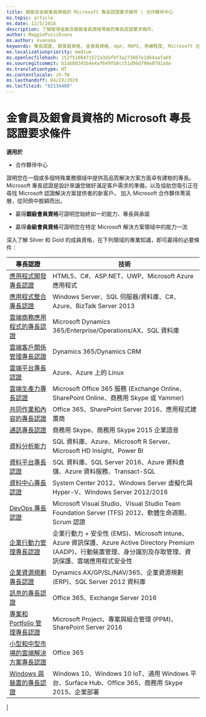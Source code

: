 ```yaml
---
title: 銀級及金級會員資格的 Microsoft 專長認證要求條件 | 合作夥伴中心
ms.topic: article
ms.date: 12/5/2018
description: 了解取得金級及銀級會員資格等級的專長認證要求條件。
author: MaggiePucciEvans
ms.author: evansma
keywords: 專長認證, 銀會員資格, 金會員資格, mpn, MAPS, 熟練程度, Microsoft 合作夥伴網路, 網路會員資格
ms.localizationpriority: medium
ms.openlocfilehash: 152f5186471572a3dafbf3a273867e1d64aafa69
ms.sourcegitcommit: b1ab80345b4e4af649fb8cc51d96d798e0791ade
ms.translationtype: HT
ms.contentlocale: zh-TW
ms.lasthandoff: 04/23/2019
ms.locfileid: "62134408"
---
```

# <a name="microsoft-competency-requirements-for-gold-and-silver-membership"></a>金會員及銀會員資格的 Microsoft 專長認證要求條件

**適用於**

- 合作夥伴中心

證明您在一個或多個特殊業務領域中提供高品質解決方案方面卓有建樹的專長。 Microsoft 專長認證是設計來讓您做好滿足客戶需求的準備，以及協助您吸引正在尋找 Microsoft 認證解決方案提供者的新客戶。 加入 Microsoft 合作夥伴菁英層，從同儕中脫穎而出。

- 贏得**銀級會員資格**可證明您始終如一的能力、專長與承諾

- 贏得**金級會員資格**可證明您在特定 Microsoft 解決方案領域中的能力一流

深入了解 Silver 和 Gold 的成員資格，在下列領域的專業知識，即可贏得的必要條件：

<!-- Removed the ISV competency row as per Sarah Hodge on 12/5/18 

[ISV competency](https://partner.microsoft.com/en-us/membership/isv-competency)| Azure, SQL Server 2016,  Dynamics 365, Office 365, Windows Server 2019, System Center 2016|

-->

| 專長認證  | 技術 |
|   ------------------   |   -------   |
| [應用程式開發專長認證](https://partner.microsoft.com/membership/application-development-competency) | HTML5、C#、ASP.NET、UWP、Microsoft Azure 應用程式 |
| [應用程式整合專長認證](https://partner.microsoft.com/membership/application-integration-competency) | Windows Server、SQL 伺服器/資料庫、C#、Azure、BizTalk Server 2013|
| [雲端商務應用程式的專長認證](https://partner.microsoft.com/membership/cloud-business-applications-competency)| Microsoft Dynamics 365/Enterprise/Operations/AX、SQL 資料庫 |
| [雲端客戶關係管理專長認證](https://partner.microsoft.com/membership/cloud-customer-relationship-management-competency)| Dynamics 365/Dynamics CRM |
| [雲端平台專長認證](https://partner.microsoft.com/membership/cloud-platform-competency)| Azure、Azure 上的 Linux |
| [雲端生產力專長認證](https://partner.microsoft.com/membership/cloud-productivity-competency)| Microsoft Office 365 服務 (Exchange Online、SharePoint Online、商務用 Skype 或 Yammer)|
| [共同作業和內容的專長認證](https://partner.microsoft.com/membership/collaboration-and-content-competency)| Office 365、SharePoint Server 2016、應用程式建置商 |
| [通訊專長認證](https://partner.microsoft.com/membership/communications-competency)| 商務用 Skype、商務用 Skype 2015 企業語音 |
| [資料分析能力](https://partner.microsoft.com/membership/data-analytics-competency)| SQL 資料庫、Azure、Microsoft R Server、Microsoft HD Insight、Power BI |
| [資料平台專長認證](https://partner.microsoft.com/membership/data-platform-competency)| SQL 資料庫、SQL Server 2016、Azure 資料倉儲、Azure 資料服務、Transact-SQL |
| [資料中心專長認證](https://partner.microsoft.com/membership/datacenter-competency)| System Center 2012、Windows Server 虛擬化與 Hyper-V、Windows Server 2012/2016 |
| [DevOps 專長認證](https://partner.microsoft.com/membership/devops-competency)| Microsoft Visual Studio、Visual Studio Team Foundation Server (TFS) 2012、軟體生命週期、Scrum 認證 |
| [企業行動力管理專長認證](https://partner.microsoft.com/membership/enterprise-mobility-management-competency)| 企業行動力 + 安全性 (EMS)、Microsoft Intune、Azure 資訊保護、Azure Active Directory Premium (AADP)、行動裝置管理、身分識別及存取管理、資訊保護、雲端應用程式安全性 |
| [企業資源規劃專長認證](https://partner.microsoft.com/membership/enterprise-resource-planning-competency)| Dynamics AX/GP/SL/NAV/365、企業資源規劃 (ERP)、SQL Server 2012 資料庫  |
| [訊息的專長認證](https://partner.microsoft.com/membership/messaging-competency)| Office 365、Exchange Server 2016 |
| [專案和 Portfolio 管理專長認證](https://partner.microsoft.com/membership/project-portfolio-management-competency)| Microsoft Project、專案與組合管理 (PPM)、SharePoint Server 2016|
| [小型和中型市場的雲端解決方案專長認證](https://partner.microsoft.com/membership/small-midmarket-cloud-solutions-competency)| Office 365 |
| [Windows 與裝置的專長認證](https://partner.microsoft.com/membership/windows-and-devices-competency)| Windows 10、Windows 10 IoT、通用 Windows 平台、Surface Hub、Office 365、商務用 Skype 2015、企業部署 |
|